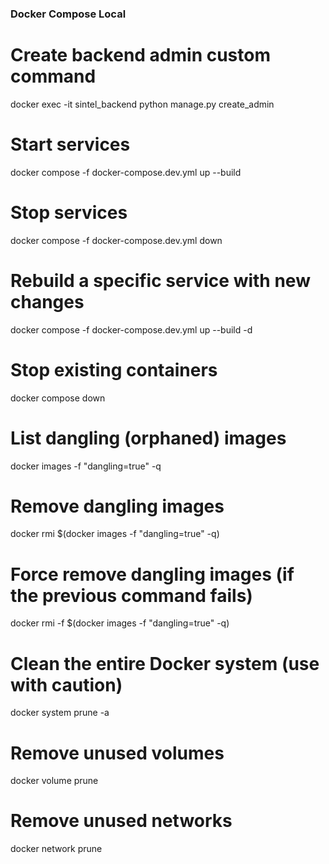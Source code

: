 ### Docker Compose Local

# Create backend admin custom command
docker exec -it sintel_backend python manage.py create_admin

# Start services
docker compose -f docker-compose.dev.yml up --build

# Stop services
docker compose -f docker-compose.dev.yml down

# Rebuild a specific service with new changes
docker compose -f docker-compose.dev.yml up --build -d

# Stop existing containers
docker compose down

# List dangling (orphaned) images
docker images -f "dangling=true" -q

# Remove dangling images
docker rmi $(docker images -f "dangling=true" -q)

# Force remove dangling images (if the previous command fails)
docker rmi -f $(docker images -f "dangling=true" -q)

# Clean the entire Docker system (use with caution)
docker system prune -a

# Remove unused volumes
docker volume prune

# Remove unused networks
docker network prune
